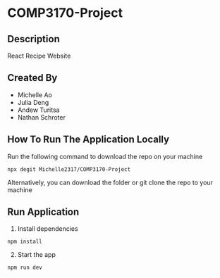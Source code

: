 # COMP3170-Project

## Description
React Recipe Website

## Created By
- Michelle Ao
- Julia Deng
- Andew Turitsa
- Nathan Schroter

## How To Run The Application Locally
Run the following command to download the repo on your machine
```
npx degit Michelle2317/COMP3170-Project
```

Alternatively, you can download the folder or git clone the repo to your machine

## Run Application
1. Install dependencies
```
npm install
```
2. Start the app
```
npm run dev
```